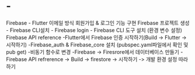 # -
Firebase - Flutter 이메일 방식 회원가입 &amp; 로그인 기능 구현
Firebase 프로젝트 생성 - Firebase CLI설치 - Firebase login - Firebase CLI 도구 설치 (환경 변수 설정)
Firebase API reference
 -Flutter에서 Firebase 인증 시작하기(Build -> Flutter -> 시작하기)
 -Firebase_auth & Firebase_core 설치 (pubspec.yaml파일에서 확인 및 pub get)
 -비동기 함수로 변경
 -Firebase -> Firesrore에서 데이터베이스 만들기
 -Firebase API refrerence -> Build -> firestore -> 시작하기 -> 개발 환경 설정 따라하기

